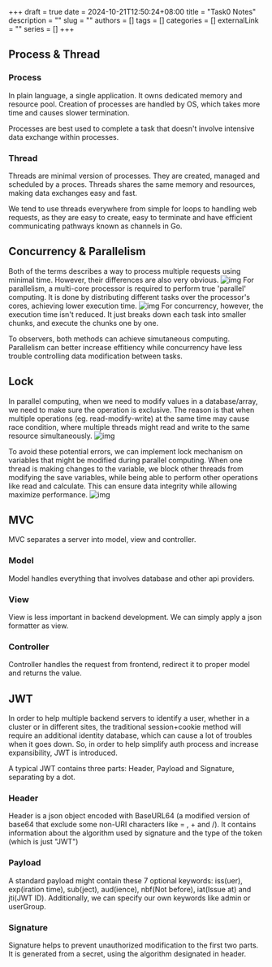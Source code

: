 +++ 
draft = true
date = 2024-10-21T12:50:24+08:00
title = "Task0 Notes"
description = ""
slug = ""
authors = []
tags = []
categories = []
externalLink = ""
series = []
+++

## Process & Thread
### Process

In plain language, a single application. It owns dedicated memory and resource pool. Creation of processes are handled by OS, which takes more time and causes slower termination.

Processes are best used to complete a task that doesn't involve intensive data exchange within processes.
### Thread

Threads are minimal version of processes. They are created, managed and scheduled by a proces. Threads shares the same memory and resources, making data exchanges easy and fast.

We tend to use threads everywhere from simple for loops to handling web requests, as they are easy to create, easy to terminate and have efficient communicating pathways known as channels in Go.

## Concurrency & Parallelism
Both of the terms describes a way to process multiple requests using minimal time. However, their differences are also very obvious.
![img](/images/Task0/abeb21004d0aed99d460ecfbab8aab73.png)
For parallelism, a multi-core processor is required to perform true 'parallel' computing. It is done by distributing different tasks over the processor's cores, achieving lower execution time.
![img](/images/Task0/2190b36b6bb9edb821b825cf45f8bc32.png)
For concurrency, however, the execution time isn't reduced. It just breaks down each task into smaller chunks, and execute the chunks one by one. 

To observers, both methods can achieve simutaneous computing. Parallelism can better increase effitiency while concurrency have less trouble controlling data modification between tasks.

## Lock
In parallel computing, when we need to modify values in a database/array, we need to make sure the operation is exclusive.
The reason is that when multiple operations (eg. read-modify-write) at the same time may cause race condition, where multiple threads might read and write to the same resource simultaneously.
![img](/images/Task0/nolock.png)

To avoid these potential errors, we can implement lock mechanism on variables that might be modified during parallel computing. When one thread is making changes to the variable, we block other threads from modifying the save variables, while being able to perform other operations like read and calculate. This can ensure data integrity while allowing maximize performance.
![img](/images/Task0/lock.png)

## MVC
MVC separates a server into model, view and controller. 
### Model
Model handles everything that involves database and other api providers. 
### View
View is less important in backend development. We can simply apply a json formatter as view.
### Controller
Controller handles the request from frontend, redirect it to proper model and returns the value.


## JWT

In order to help multiple backend servers to identify a user, whether in a cluster or in different sites, the traditional session+cookie method will require an additional identity database, which can cause a lot of troubles when it goes down. So, in order to help simplify auth process and increase expansibility, JWT is introduced.

A typical JWT contains three parts: Header, Payload and Signature, separating by a dot.
### Header
Header is a json object encoded with BaseURL64 (a modified version of base64 that exclude some non-URI characters like = , + and /). It contains information about the algorithm used by signature and the type of the token (which is just "JWT")
### Payload
A standard payload might contain these 7 optional keywords: iss(uer), exp(iration time), sub(ject), aud(ience), nbf(Not before), iat(Issue at) and jti(JWT ID). Additionally, we can specify our own keywords like admin or userGroup.
### Signature
Signature helps to prevent unauthorized modification to the first two parts. It is generated from a secret, using the algorithm designated in header.